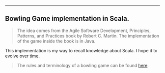 ---
## Bowling Game implementation in Scala.

>The idea comes from the Agile Software Development, Principles, Patterns, 
and Practices book by Robert C. Martin. The implementation of the game inside 
the book is in Java.


This implementation is my way to recall knowledge about Scala. I hope it to evolve over time.


>The rules and terminology of a bowling game can be found [here](https://en.wikipedia.org/wiki/Ten-pin_bowling).